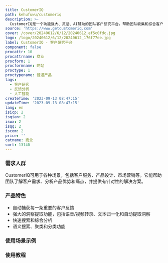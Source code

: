 ```yaml
---
title: CustomerIQ
path: kehufuwu/customeriq
description: >-
  CustomerIQ是一个功能强大、灵活、AI辅助的团队客户研究平台，帮助团队收集和综合客户反馈。它能自动捕获公司与客户的每一条重要反馈，将其进行智能整理和优化，实现快速搜索和分析。无论是探索客户痛点和偏好，还是搜索特定账户的问题，CustomerIQ都能快速为您提供答案。
source: 'https://www.getcustomeriq.com'
cover: /cover/20240612/6/12/20240612_ef5c0fdc.jpg
logo: /logo/20240612/6/12/20240612_176f77ee.jpg
label: CustomerIQ - 客户研究平台
component: false
procattr: 10
procattrname: 商业
procform: 1
procformname: 网站
proctype: 1
proctypename: 普通产品
tags:
  - 客户研究
  - 反馈分析
  - 人工智能
createTime: '2023-09-13 08:47:15'
updateTime: '2023-09-13 08:47:15'
lang: en
isicp: 2
isqian: 2
iswx: 2
isqq: 2
iscom: 2
price: ''
catname: 商业
sort: 13140
---
```




### 需求人群
CustomerIQ可用于各种场景，包括客户服务、产品设计、市场营销等。它能帮助团队了解客户需求、分析产品优势和痛点，并提供有针对性的解决方案。

### 产品特色
- 自动捕获每一条重要的客户反馈
- 强大的洞察提取功能，包括语音/视频转录、文本归一化和自动提取洞察
- 快速搜索和综合分析
- 语义搜索、聚类和分类功能

### 使用场景示例


### 使用教程


  
